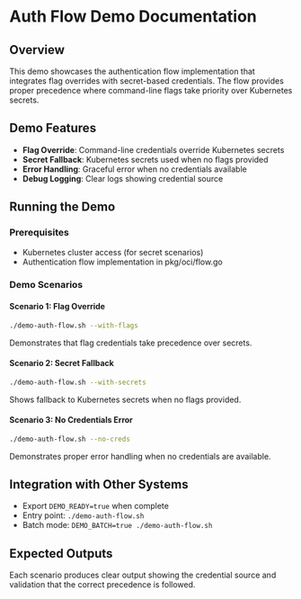 # Auth Flow Demo Documentation

## Overview
This demo showcases the authentication flow implementation that integrates flag overrides with secret-based credentials. The flow provides proper precedence where command-line flags take priority over Kubernetes secrets.

## Demo Features
- **Flag Override**: Command-line credentials override Kubernetes secrets
- **Secret Fallback**: Kubernetes secrets used when no flags provided
- **Error Handling**: Graceful error when no credentials available
- **Debug Logging**: Clear logs showing credential source

## Running the Demo

### Prerequisites
- Kubernetes cluster access (for secret scenarios)
- Authentication flow implementation in pkg/oci/flow.go

### Demo Scenarios

#### Scenario 1: Flag Override
```bash
./demo-auth-flow.sh --with-flags
```
Demonstrates that flag credentials take precedence over secrets.

#### Scenario 2: Secret Fallback
```bash
./demo-auth-flow.sh --with-secrets
```
Shows fallback to Kubernetes secrets when no flags provided.

#### Scenario 3: No Credentials Error
```bash
./demo-auth-flow.sh --no-creds
```
Demonstrates proper error handling when no credentials are available.

## Integration with Other Systems
- Export `DEMO_READY=true` when complete
- Entry point: `./demo-auth-flow.sh`
- Batch mode: `DEMO_BATCH=true ./demo-auth-flow.sh`

## Expected Outputs
Each scenario produces clear output showing the credential source and validation that the correct precedence is followed.